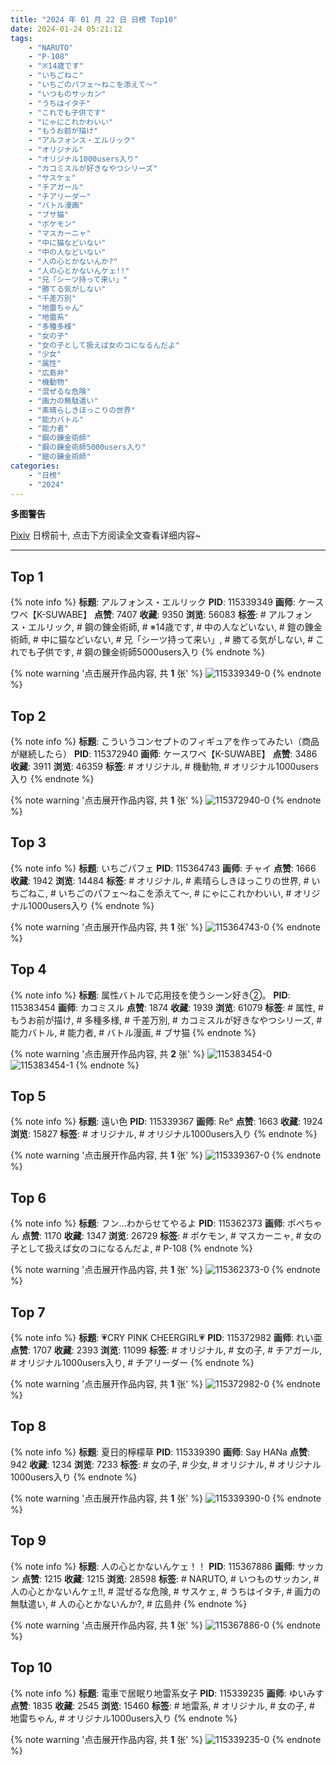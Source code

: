 ```yaml
---
title: "2024 年 01 月 22 日 日榜 Top10"
date: 2024-01-24 05:21:12
tags:
    - "NARUTO"
    - "P-108"
    - "※14歳です"
    - "いちごねこ"
    - "いちごのパフェ〜ねこを添えて〜"
    - "いつものサッカン"
    - "うちはイタチ"
    - "これでも子供です"
    - "にゃにこれかわいい"
    - "もうお前が描け"
    - "アルフォンス・エルリック"
    - "オリジナル"
    - "オリジナル1000users入り"
    - "カコミスルが好きなやつシリーズ"
    - "サスケェ"
    - "チアガール"
    - "チアリーダー"
    - "バトル漫画"
    - "ブサ猫"
    - "ポケモン"
    - "マスカーニャ"
    - "中に猫などいない"
    - "中の人などいない"
    - "人の心とかないんか?"
    - "人の心とかないんケェ!!"
    - "兄「シーツ持って来い」"
    - "勝てる気がしない"
    - "千差万別"
    - "地雷ちゃん"
    - "地雷系"
    - "多種多様"
    - "女の子"
    - "女の子として扱えば女のコになるんだよ"
    - "少女"
    - "属性"
    - "広島弁"
    - "機動物"
    - "混ぜるな危険"
    - "画力の無駄遣い"
    - "素晴らしきほっこりの世界"
    - "能力バトル"
    - "能力者"
    - "鋼の錬金術師"
    - "鋼の錬金術師5000users入り"
    - "鎧の錬金術師"
categories:
    - "日榜"
    - "2024"
---
```


<i class="fa fa-triangle-exclamation"></i>**多图警告**<i class="fa fa-triangle-exclamation"></i>

[Pixiv](https://www.pixiv.net/) 日榜前十, 点击下方阅读全文查看详细内容~

<!-- more -->

---

## Top 1

{% note info %}
**标题**: アルフォンス・エルリック
**PID**: 115339349 **画师**: ケースワベ【K-SUWABE】
**点赞**: 7407 **收藏**: 9350 **浏览**: 56083
**标签**: # アルフォンス・エルリック, # 鋼の錬金術師, # ※14歳です, # 中の人などいない, # 鎧の錬金術師, # 中に猫などいない, # 兄「シーツ持って来い」, # 勝てる気がしない, # これでも子供です, # 鋼の錬金術師5000users入り
{% endnote %}

{% note warning '点击展开作品内容, 共 **1** 张' %}
![115339349-0](https://i.pixiv.re/img-original/img/2024/01/21/00/00/52/115339349_p0.jpg)
{% endnote %}

## Top 2

{% note info %}
**标题**: こういうコンセプトのフィギュアを作ってみたい（商品が継続したら）
**PID**: 115372940 **画师**: ケースワベ【K-SUWABE】
**点赞**: 3486 **收藏**: 3911 **浏览**: 46359
**标签**: # オリジナル, # 機動物, # オリジナル1000users入り
{% endnote %}

{% note warning '点击展开作品内容, 共 **1** 张' %}
![115372940-0](https://i.pixiv.re/img-original/img/2024/01/22/00/01/07/115372940_p0.jpg)
{% endnote %}

## Top 3

{% note info %}
**标题**: いちごパフェ
**PID**: 115364743 **画师**: チャイ
**点赞**: 1666 **收藏**: 1942 **浏览**: 14484
**标签**: # オリジナル, # 素晴らしきほっこりの世界, # いちごねこ, # いちごのパフェ〜ねこを添えて〜, # にゃにこれかわいい, # オリジナル1000users入り
{% endnote %}

{% note warning '点击展开作品内容, 共 **1** 张' %}
![115364743-0](https://i.pixiv.re/img-original/img/2024/01/21/20/30/03/115364743_p0.png)
{% endnote %}

## Top 4

{% note info %}
**标题**: 属性バトルで応用技を使うシーン好き②。
**PID**: 115383454 **画师**: カコミスル
**点赞**: 1874 **收藏**: 1939 **浏览**: 61079
**标签**: # 属性, # もうお前が描け, # 多種多様, # 千差万別, # カコミスルが好きなやつシリーズ, # 能力バトル, # 能力者, # バトル漫画, # ブサ猫
{% endnote %}

{% note warning '点击展开作品内容, 共 **2** 张' %}
![115383454-0](https://i.pixiv.re/img-original/img/2024/01/22/11/32/13/115383454_p0.jpg)
![115383454-1](https://i.pixiv.re/img-original/img/2024/01/22/11/32/13/115383454_p1.jpg)
{% endnote %}

## Top 5

{% note info %}
**标题**: 遠い色
**PID**: 115339367 **画师**: Re°
**点赞**: 1663 **收藏**: 1924 **浏览**: 15827
**标签**: # オリジナル, # オリジナル1000users入り
{% endnote %}

{% note warning '点击展开作品内容, 共 **1** 张' %}
![115339367-0](https://i.pixiv.re/img-original/img/2024/01/21/00/00/59/115339367_p0.png)
{% endnote %}

## Top 6

{% note info %}
**标题**: フン…わからせてやるよ
**PID**: 115362373 **画师**: ポペちゃん
**点赞**: 1170 **收藏**: 1347 **浏览**: 26729
**标签**: # ポケモン, # マスカーニャ, # 女の子として扱えば女のコになるんだよ, # P-108
{% endnote %}

{% note warning '点击展开作品内容, 共 **1** 张' %}
![115362373-0](https://i.pixiv.re/img-original/img/2024/01/21/19/17/02/115362373_p0.jpg)
{% endnote %}

## Top 7

{% note info %}
**标题**: 💗CRY PINK CHEERGIRL💗
**PID**: 115372982 **画师**: れい亜
**点赞**: 1707 **收藏**: 2393 **浏览**: 11099
**标签**: # オリジナル, # 女の子, # チアガール, # オリジナル1000users入り, # チアリーダー
{% endnote %}

{% note warning '点击展开作品内容, 共 **1** 张' %}
![115372982-0](https://i.pixiv.re/img-original/img/2024/01/22/00/25/02/115372982_p0.png)
{% endnote %}

## Top 8

{% note info %}
**标题**: 夏日的檸檬草
**PID**: 115339390 **画师**: Say HANa
**点赞**: 942 **收藏**: 1234 **浏览**: 7233
**标签**: # 女の子, # 少女, # オリジナル, # オリジナル1000users入り
{% endnote %}

{% note warning '点击展开作品内容, 共 **1** 张' %}
![115339390-0](https://i.pixiv.re/img-original/img/2024/01/21/00/01/09/115339390_p0.jpg)
{% endnote %}

## Top 9

{% note info %}
**标题**: 人の心とかないんケェ！！
**PID**: 115367886 **画师**: サッカン
**点赞**: 1215 **收藏**: 1215 **浏览**: 28598
**标签**: # NARUTO, # いつものサッカン, # 人の心とかないんケェ!!, # 混ぜるな危険, # サスケェ, # うちはイタチ, # 画力の無駄遣い, # 人の心とかないんか?, # 広島弁
{% endnote %}

{% note warning '点击展开作品内容, 共 **1** 张' %}
![115367886-0](https://i.pixiv.re/img-original/img/2024/01/21/21/55/35/115367886_p0.png)
{% endnote %}

## Top 10

{% note info %}
**标题**: 電車で居眠り地雷系女子
**PID**: 115339235 **画师**: ゆいみす
**点赞**: 1835 **收藏**: 2545 **浏览**: 15460
**标签**: # 地雷系, # オリジナル, # 女の子, # 地雷ちゃん, # オリジナル1000users入り
{% endnote %}

{% note warning '点击展开作品内容, 共 **1** 张' %}
![115339235-0](https://i.pixiv.re/img-original/img/2024/01/21/00/00/17/115339235_p0.jpg)
{% endnote %}
